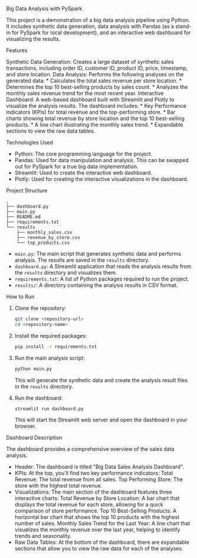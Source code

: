 Big Data Analysis with PySpark

This project is a demonstration of a big data analysis pipeline using Python. It includes synthetic data generation, data analysis with Pandas (as a stand-in for PySpark for local development), and an interactive web dashboard for visualizing the results.

Features

Synthetic Data Generation: Creates a large dataset of synthetic sales transactions, including order ID, customer ID, product ID, price, timestamp, and store location.
Data Analysis: Performs the following analyses on the generated data:
    *   Calculates the total sales revenue per store location.
    *   Determines the top 10 best-selling products by sales count.
    *   Analyzes the monthly sales revenue trend for the most recent year.
Interactive Dashboard: A web-based dashboard built with Streamlit and Plotly to visualize the analysis results. The dashboard includes:
    *   Key Performance Indicators (KPIs) for total revenue and the top-performing store.
    *   Bar charts showing total revenue by store location and the top 10 best-selling products.
    *   A line chart illustrating the monthly sales trend.
    *   Expandable sections to view the raw data tables.

Technologies Used

*   Python: The core programming language for the project.
*   Pandas: Used for data manipulation and analysis. This can be swapped out for PySpark for a true big data implementation.
*   Streamlit: Used to create the interactive web dashboard.
*   Plotly: Used for creating the interactive visualizations in the dashboard.

Project Structure

```
.
├── dashboard.py
├── main.py
├── README.md
├── requirements.txt
└── results
    ├── monthly_sales.csv
    ├── revenue_by_store.csv
    └── top_products.csv
```

*   `main.py`: The main script that generates synthetic data and performs analysis. The results are saved in the `results` directory.
*   `dashboard.py`: A Streamlit application that reads the analysis results from the `results` directory and visualizes them.
*   `requirements.txt`: A list of Python packages required to run the project.
*   `results/`: A directory containing the analysis results in CSV format.

How to Run

1.  Clone the repository:
    ```bash
    git clone <repository-url>
    cd <repository-name>
    ```

2.  Install the required packages:
    ```bash
    pip install -r requirements.txt
    ```

3.  Run the main analysis script:
    ```bash
    python main.py
    ```
    This will generate the synthetic data and create the analysis result files in the `results` directory.

4.  Run the dashboard:
    ```bash
    streamlit run dashboard.py
    ```
    This will start the Streamlit web server and open the dashboard in your browser.

Dashboard Description

The dashboard provides a comprehensive overview of the sales data analysis.

*   Header: The dashboard is titled "Big Data Sales Analysis Dashboard".
*   KPIs: At the top, you'll find two key performance indicators:
    Total Revenue: The total revenue from all sales.
    Top Performing Store: The store with the highest total revenue.
*   Visualizations: The main section of the dashboard features three interactive charts:
    Total Revenue by Store Location: A bar chart that displays the total revenue for each store, allowing for a quick comparison of store performance.
    Top 10 Best-Selling Products: A horizontal bar chart that shows the top 10 products with the highest number of sales.
    Monthly Sales Trend for the Last Year: A line chart that visualizes the monthly revenue over the last year, helping to identify trends and seasonality.
*   Raw Data Tables: At the bottom of the dashboard, there are expandable sections that allow you to view the raw data for each of the analyses.
